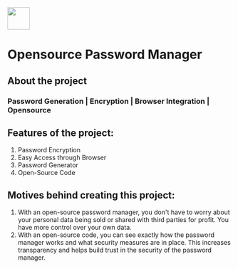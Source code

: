 <img height="50" src="https://user-images.githubusercontent.com/68838221/222878885-8d68f858-def6-4b19-94b6-1f5580a5d972.png">

# Opensource Password Manager

## About the project

### Password Generation | Encryption | Browser Integration | Opensource

## Features of the project:

1. Password Encryption
2. Easy Access through Browser
3. Password Generator
4. Open-Source Code

## Motives behind creating this project:

1. With an open-source password manager, you don't have to worry about your personal data being sold or shared with third parties for profit. You have more control over your own data.
2. With an open-source code, you can see exactly how the password manager works and what security measures are in place. This increases transparency and helps build trust in the security of the password manager.
